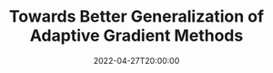 ---
type: lecture
date: 2022-04-27T20:00:00
title: "Towards Better Generalization of Adaptive Gradient Methods"
thumbnail: 
presenter: Jiahao Ding
links: 
    - url: /static_files/slides/SAGD_April-27 copy.pptx
      name: slides
    - url: https://youtu.be/XfsHLCLQbDA
      name: video
---